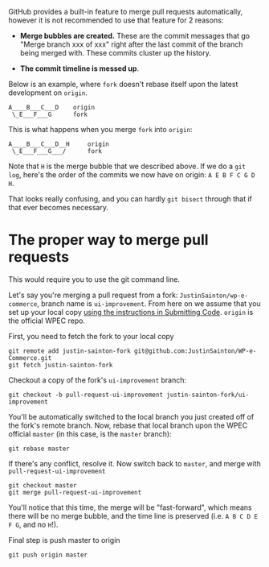 GitHub provides a built-in feature to merge pull requests automatically, however it is not recommended to use that feature for 2 reasons:

* **Merge bubbles are created.** These are the commit messages that go "Merge branch xxx of xxx" right after the last commit of the branch being merged with. These commits cluster up the history.

* **The commit timeline is messed up**.

Below is an example, where `fork` doesn't rebase itself upon the latest development on `origin`.

	A____B___C___D    origin
	 \_E___F___G      fork

This is what happens when you merge `fork` into `origin`:

	A____B___C___D__H     origin
	 \_E___F___G___/      fork

Note that `H` is the merge bubble that we described above. If we do a `git log`, here's the order of the commits we now have on origin: `A E B F C G D H`.

That looks really confusing, and you can hardly `git bisect` through that if that ever becomes necessary.

# The proper way to merge pull requests

This would require you to use the git command line.

Let's say you're merging a pull request from a fork: `JustinSainton/wp-e-commerce`, branch name is `ui-improvement`. From here on we assume that you set up your local copy [using the instructions in Submitting Code](Submitting-Code#wiki-setting-up). `origin` is the official WPEC repo.

First, you need to fetch the fork to your local copy

	git remote add justin-sainton-fork git@github.com:JustinSainton/WP-e-Commerce.git
	git fetch justin-sainton-fork

Checkout a copy of the fork's `ui-improvement` branch:

	git checkout -b pull-request-ui-improvement justin-sainton-fork/ui-improvement

You'll be automatically switched to the local branch you just created off of the fork's remote branch. Now, rebase that local branch upon the WPEC official `master` (in this case, is the `master` branch):

	git rebase master

If there's any conflict, resolve it. Now switch back to `master`, and merge with `pull-request-ui-improvement`

	git checkout master
	git merge pull-request-ui-improvement

You'll notice that this time, the merge will be "fast-forward", which means there will be no merge bubble, and the time line is preserved (i.e. `A B C D E F G`, and no `H`!).

Final step is push master to origin

	git push origin master